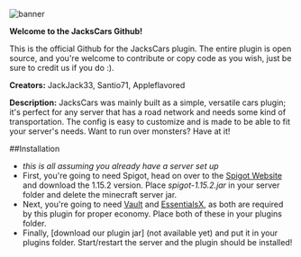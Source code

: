 ![banner](https://user-images.githubusercontent.com/30203676/79029382-c96ea980-7b59-11ea-9e22-81386118ea5a.png)

**Welcome to the JacksCars Github!**

This is the official Github for the JacksCars plugin. The entire plugin is open source, and you're welcome to contribute or copy code as you wish, just be sure to credit us if you do :).

**Creators:** JackJack33, Santio71, Appleflavored

**Description:** JacksCars was mainly built as a simple, versatile cars plugin; it's perfect for any server that has a road network and needs some kind of transportation. The config is easy to customize and is made to be able to fit your server's needs. Want to run over monsters? Have at it!

##Installation
* *this is all assuming you already have a server set up*
* First, you're going to need Spigot, head on over to the [Spigot Website](https://getbukkit.org/download/spigot) and download the 1.15.2 version. Place _spigot-1.15.2.jar_ in your server folder and delete the minecraft server jar.
* Next, you're going to need [Vault](https://www.spigotmc.org/resources/vault.34315/) and [EssentialsX](https://www.spigotmc.org/resources/essentialsx.9089/), as both are required by this plugin for proper economy. Place both of these in your plugins folder.
* Finally, [download our plugin jar] (not available yet) and put it in your plugins folder. Start/restart the server and the plugin should be installed!
